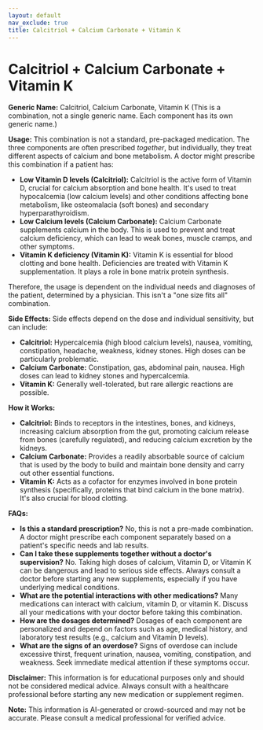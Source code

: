 ```yaml
---
layout: default
nav_exclude: true
title: Calcitriol + Calcium Carbonate + Vitamin K
---
```


# Calcitriol + Calcium Carbonate + Vitamin K

**Generic Name:** Calcitriol, Calcium Carbonate, Vitamin K (This is a combination, not a single generic name.  Each component has its own generic name.)

**Usage:** This combination is not a standard, pre-packaged medication.  The three components are often prescribed *together*, but individually,  they treat different aspects of calcium and bone metabolism. A doctor might prescribe this combination if a patient has:

* **Low Vitamin D levels (Calcitriol):** Calcitriol is the active form of Vitamin D, crucial for calcium absorption and bone health. It's used to treat hypocalcemia (low calcium levels) and other conditions affecting bone metabolism, like osteomalacia (soft bones) and secondary hyperparathyroidism.
* **Low Calcium levels (Calcium Carbonate):** Calcium Carbonate supplements calcium in the body. This is used to prevent and treat calcium deficiency, which can lead to weak bones, muscle cramps, and other symptoms.
* **Vitamin K deficiency (Vitamin K):** Vitamin K is essential for blood clotting and bone health. Deficiencies are treated with Vitamin K supplementation.  It plays a role in bone matrix protein synthesis.


Therefore, the usage is dependent on the individual needs and diagnoses of the patient, determined by a physician.  This isn't a "one size fits all" combination.

**Side Effects:**  Side effects depend on the dose and individual sensitivity, but can include:

* **Calcitriol:** Hypercalcemia (high blood calcium levels), nausea, vomiting, constipation, headache, weakness, kidney stones.  High doses can be particularly problematic.
* **Calcium Carbonate:** Constipation, gas, abdominal pain, nausea.  High doses can lead to kidney stones and hypercalcemia.
* **Vitamin K:**  Generally well-tolerated, but rare allergic reactions are possible.


**How it Works:**

* **Calcitriol:** Binds to receptors in the intestines, bones, and kidneys, increasing calcium absorption from the gut, promoting calcium release from bones (carefully regulated), and reducing calcium excretion by the kidneys.
* **Calcium Carbonate:**  Provides a readily absorbable source of calcium that is used by the body to build and maintain bone density and carry out other essential functions.
* **Vitamin K:**  Acts as a cofactor for enzymes involved in bone protein synthesis (specifically, proteins that bind calcium in the bone matrix).  It's also crucial for blood clotting.


**FAQs:**

* **Is this a standard prescription?** No, this is not a pre-made combination.  A doctor might prescribe each component separately based on a patient's specific needs and lab results.
* **Can I take these supplements together without a doctor's supervision?** No. Taking high doses of calcium, Vitamin D, or Vitamin K can be dangerous and lead to serious side effects.  Always consult a doctor before starting any new supplements, especially if you have underlying medical conditions.
* **What are the potential interactions with other medications?** Many medications can interact with calcium, vitamin D, or vitamin K. Discuss all your medications with your doctor before taking this combination.
* **How are the dosages determined?** Dosages of each component are personalized and depend on factors such as age, medical history, and laboratory test results (e.g., calcium and Vitamin D levels).
* **What are the signs of an overdose?**  Signs of overdose can include excessive thirst, frequent urination, nausea, vomiting, constipation, and weakness. Seek immediate medical attention if these symptoms occur.


**Disclaimer:**  This information is for educational purposes only and should not be considered medical advice.  Always consult with a healthcare professional before starting any new medication or supplement regimen.


**Note:** This information is AI-generated or crowd-sourced and may not be accurate. Please consult a medical professional for verified advice.